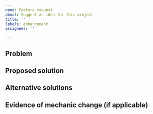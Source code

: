 ```yaml
---
name: Feature request
about: Suggest an idea for this project
title: ''
labels: enhancement
assignees: ''

---
```


<!-- ⚠️ PLEASE READ BEFORE SUBMITTING ⚠️ -->
<!-- 1. Search for existing enhancement requests first -->
<!-- 2. Have a question? Please use the Question template instead -->
<!-- 3. This plugin is about combat mechanics changes from 1.9+ - not general Minecraft features -->
<!-- 4. Incomplete requests WILL be closed - this is a volunteer project -->

<!-- Remember that this plugin is about changes in combat mechanics following 1.8, anything else is out of scope -->

<!-- Please describe the problem you are facing, as a consequence of a lack of features rather than a bug -->
## Problem

<!-- Please enter the solution you think best for the problem -->
## Proposed solution

<!-- Please describe alternative solutions you have considered -->
## Alternative solutions

<!-- If your enhancement is about a combat feature that changed between 1.8 and now, provide evidence (wiki links, videos, etc.) -->
## Evidence of mechanic change (if applicable)

<!-- Additional Info: Any other context / screenshots that could be relevant -->
